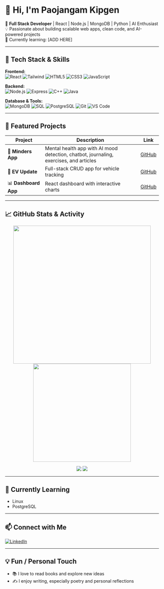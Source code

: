 

# 👋 Hi, I'm Paojangam Kipgen

🚀 **Full Stack Developer** | React | Node.js | MongoDB | Python | AI Enthusiast  
💡 Passionate about building scalable web apps, clean code, and AI-powered projects  
🌱 Currently learning: [ADD HERE]  

---

## 🔧 Tech Stack & Skills

**Frontend:**  
![React](https://img.shields.io/badge/React-20232A?style=for-the-badge&logo=react&logoColor=61DAFB) 
![Tailwind](https://img.shields.io/badge/Tailwind-CB3837?style=for-the-badge&logo=tailwind-css&logoColor=white) 
![HTML5](https://img.shields.io/badge/HTML5-E34F26?style=for-the-badge&logo=html5&logoColor=white) 
![CSS3](https://img.shields.io/badge/CSS3-1572B6?style=for-the-badge&logo=css3&logoColor=white) 
![JavaScript](https://img.shields.io/badge/JavaScript-F7DF1E?style=for-the-badge&logo=javascript&logoColor=black)  

**Backend:**  
![Node.js](https://img.shields.io/badge/Node.js-339933?style=for-the-badge&logo=node.js&logoColor=white) 
![Express](https://img.shields.io/badge/Express-000000?style=for-the-badge&logo=express&logoColor=white) 
![C++](https://img.shields.io/badge/C++-00599C?style=for-the-badge&logo=c%2B%2B&logoColor=white) 
![Java](https://img.shields.io/badge/Java-007396?style=for-the-badge&logo=java&logoColor=white)  

**Database & Tools:**  
![MongoDB](https://img.shields.io/badge/MongoDB-47A248?style=for-the-badge&logo=mongodb&logoColor=white) 
![SQL](https://img.shields.io/badge/SQL-00758F?style=for-the-badge&logo=mysql&logoColor=white) 
![PostgreSQL](https://img.shields.io/badge/PostgreSQL-4169E1?style=for-the-badge&logo=postgresql&logoColor=white) 
![Git](https://img.shields.io/badge/Git-F05032?style=for-the-badge&logo=git&logoColor=white) 
![VS Code](https://img.shields.io/badge/VS_Code-007ACC?style=for-the-badge&logo=visual-studio-code&logoColor=white)  

---

## 📂 Featured Projects

| Project | Description | Link |
| ------- | ----------- | ---- |
| 🧠 **Minders App** | Mental health app with AI mood detection, chatbot, journaling, exercises, and articles | [GitHub](https://github.com/Paojangam/Minders) |
| 🚗 **EV Update** | Full-stack CRUD app for vehicle tracking | [GitHub](https://github.com/AvinashxDubey/DriveSync) |
| 📊 **Dashboard App** | React dashboard with interactive charts | [GitHub](https://github.com/Paojangam/dashboard) |

---

## 📈 GitHub Stats & Activity

<p align="center">

<!-- GitHub Stats Card -->
<img src="https://github-readme-stats.vercel.app/api?username=Paojangam&count_private=true&show_icons=true&theme=dracula&hide_border=false" width="450" />

<!-- Top Languages Card -->
<img src="https://github-readme-stats.vercel.app/api/top-langs/?username=Paojangam&layout=compact&theme=dracula&hide_border=false" width="320" />

</p>

<p align="center">

<!-- GitHub Streak Card -->

</p>

<p align="center">

<!-- Extra fancy badges -->

<img src="https://img.shields.io/github/last-commit/Paojangam/Minders?style=for-the-badge&logo=github" /> 
<img src="https://img.shields.io/github/issues/Paojangam/Minders?style=for-the-badge&logo=github" /> 


</p>

---

## 🌱 Currently Learning

- Linux 
- PostgreSQL 

---

## 📫 Connect with Me

[![LinkedIn](https://img.shields.io/badge/LinkedIn-blue?style=for-the-badge&logo=linkedin&logoColor=white)](https://www.linkedin.com/in/paojangam-namcha-kipgen-594557240/)  


---

## 💡 Fun / Personal Touch

- 📚 I love to read books and explore new ideas  
- ✍️ I enjoy writing, especially poetry and personal reflections  

